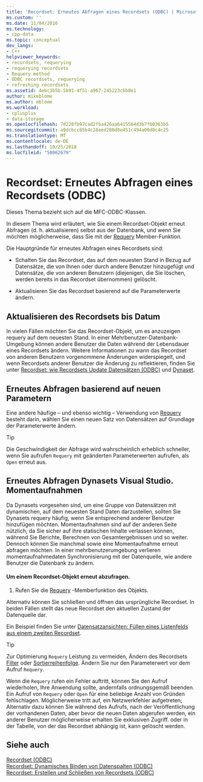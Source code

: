 ```yaml
---
title: 'Recordset: Erneutes Abfragen eines Recordsets (ODBC) | Microsoft-Dokumentation'
ms.custom: ''
ms.date: 11/04/2016
ms.technology:
- cpp-data
ms.topic: conceptual
dev_langs:
- C++
helpviewer_keywords:
- recordsets, requerying
- requerying recordsets
- Requery method
- ODBC recordsets, requerying
- refreshing recordsets
ms.assetid: 4ebc3b5b-5b91-4f51-a967-245223c6b8e1
author: mikeblome
ms.author: mblome
ms.workload:
- cplusplus
- data-storage
ms.openlocfilehash: 7d228fb97cad2fba426aa6415564d3b7f60363b5
ms.sourcegitcommit: a9dcbcc85b4c28eed280d8e451c494a00d8c4c25
ms.translationtype: MT
ms.contentlocale: de-DE
ms.lasthandoff: 10/25/2018
ms.locfileid: "50062679"
---
```

# <a name="recordset-requerying-a-recordset-odbc"></a>Recordset: Erneutes Abfragen eines Recordsets (ODBC)

Dieses Thema bezieht sich auf die MFC-ODBC-Klassen.

In diesem Thema wird erläutert, wie Sie einem Recordset-Objekt erneut Abfragen (d. h. aktualisieren) selbst aus der Datenbank, und wenn Sie möchten möglicherweise, dass Sie mit der [Requery](../../mfc/reference/crecordset-class.md#requery) Member-Funktion.

Die Hauptgründe für erneutes Abfragen eines Recordsets sind:

- Schalten Sie das Recordset, das auf dem neuesten Stand in Bezug auf Datensätze, die von Ihnen oder durch andere Benutzer hinzugefügt und Datensätze, die von anderen Benutzern (diejenigen, die Sie löschen, werden bereits in das Recordset übernommen) gelöscht.

- Aktualisieren Sie das Recordset basierend auf die Parameterwerte ändern.

##  <a name="_core_bringing_the_recordset_up_to_date"></a> Aktualisieren des Recordsets bis Datum

In vielen Fällen möchten Sie das Recordset-Objekt, um es anzuzeigen requery auf dem neuesten Stand. In einer Mehrbenutzer-Datenbank-Umgebung können andere Benutzer die Daten während der Lebensdauer eines Recordsets ändern. Weitere Informationen zu wann das Recordset von anderen Benutzern vorgenommene Änderungen widerspiegelt, und wenn Recordsets anderer Benutzer die Änderung zu reflektieren, finden Sie unter [Recordset: wie Recordsets Update Datensätzen (ODBC)](../../data/odbc/recordset-how-recordsets-update-records-odbc.md) und [Dynaset](../../data/odbc/dynaset.md).

##  <a name="_core_requerying_based_on_new_parameters"></a> Erneutes Abfragen basierend auf neuen Parametern

Eine andere häufige – und ebenso wichtig – Verwendung von [Requery](../../mfc/reference/crecordset-class.md#requery) besteht darin, wählen Sie einen neuen Satz von Datensätzen auf Grundlage der Parameterwerte ändern.

> [!TIP]
>  Die Geschwindigkeit der Abfrage wird wahrscheinlich erheblich schneller, wenn Sie aufrufen `Requery` mit geänderten Parameterwerten aufrufen, als `Open` erneut aus.

##  <a name="_core_requerying_dynasets_vs.._snapshots"></a> Erneutes Abfragen Dynasets Visual Studio. Momentaufnahmen

Da Dynasets vorgesehen sind, um eine Gruppe von Datensätzen mit dynamischen, auf dem neuesten Stand Daten darzustellen, sollten Sie Dynasets requery häufig, wenn Sie entsprechend anderer Benutzer hinzufügen möchten. Momentaufnahmen sind auf der anderen Seite nützlich, da Sie sicher auf ihre statischen Inhalte verlassen können, während Sie Berichte, Berechnen von Gesamtergebnissen und so weiter. Dennoch können Sie manchmal sowie eine Momentaufnahme erneut abfragen möchten. In einer mehrbenutzerumgebung verlieren momentaufnahmedaten Synchronisierung mit der Datenquelle, wie andere Benutzer die Datenbank zu ändern.

#### <a name="to-requery-a-recordset-object"></a>Um einem Recordset-Objekt erneut abzufragen.

1. Rufen Sie die [Requery](../../mfc/reference/crecordset-class.md#requery) -Memberfunktion des Objekts.

Alternativ können Sie schließen und öffnen das ursprüngliche Recordset. In beiden Fällen stellt das neue Recordset den aktuellen Zustand der Datenquelle dar.

Ein Beispiel finden Sie unter [Datensatzansichten: Füllen eines Listenfelds aus einem zweiten Recordset](../../data/filling-a-list-box-from-a-second-recordset-mfc-data-access.md).

> [!TIP]
>  Zur Optimierung `Requery` Leistung zu vermeiden, Ändern des Recordsets [Filter](../../data/odbc/recordset-filtering-records-odbc.md) oder [Sortierreihenfolge](../../data/odbc/recordset-sorting-records-odbc.md). Ändern Sie nur den Parameterwert vor dem Aufruf `Requery`.

Wenn die `Requery` rufen ein Fehler auftritt, können Sie den Aufruf wiederholen, Ihre Anwendung sollte, andernfalls ordnungsgemäß beenden. Ein Aufruf von `Requery` oder `Open` für eine beliebige Anzahl von Gründen fehlschlagen. Möglicherweise tritt auf, ein Netzwerkfehler aufgetreten; Alternativ dazu können Sie während des Aufrufs, nach der Veröffentlichung der vorhandenen Daten, aber bevor die neuen Daten abgerufen werden, ein anderer Benutzer möglicherweise erhalten Sie exklusiven Zugriff. oder in der Tabelle, von der das Recordset abhängig ist, kann gelöscht werden.

## <a name="see-also"></a>Siehe auch

[Recordset (ODBC)](../../data/odbc/recordset-odbc.md)<br/>
[Recordset: Dynamisches Binden von Datenspalten (ODBC)](../../data/odbc/recordset-dynamically-binding-data-columns-odbc.md)<br/>
[Recordset: Erstellen und Schließen von Recordsets (ODBC)](../../data/odbc/recordset-creating-and-closing-recordsets-odbc.md)
